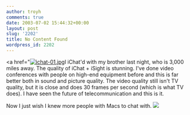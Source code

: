 ```yaml
---
author: troyh
comments: true
date: 2003-07-02 15:44:32+00:00
layout: post
slug: '2202'
title: No Content Found
wordpress_id: 2202
---
```


<a href="[![ichat-01.jpg](http://www.troyandgay.com/archives/ichat-01.jpg)](http://www.troyandgay.com/archives/ichat.html)I iChat'd with my brother last night, who is 3,000 miles away. The quality of iChat + iSight is stunning. I've done video conferences with people on high-end equipment before and this is far better both in sound and picture quality. The video quality still isn't TV quality, but it is close and does 30 frames per second (which is what TV does). I have seen the future of telecommunication and this is it.

Now I just wish I knew more people with Macs to chat with. ![](/img/smile.gif)

